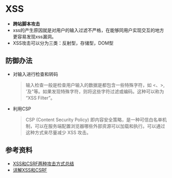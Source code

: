 # XSS
  - **跨站脚本攻击**
  - xss的产生原因就是对用户的输入过滤不严格，在能够同用户实现交互的地方更容易发现xss漏洞。
  - XSS攻击可以分为三类：反射型，存储型，DOM型
  
## 防御办法
  - 对输入进行检查和转码
    > 输入检查一般是检查用户输入的数据是都包含一些特殊字符，如 <、>, '及"等。如果发现特殊字符，则将这些字符过滤或编码。这种可以称为 “XSS Filter”。
  - 利用CSP
    > CSP (Content Security Policy) 即内容安全策略，是一种可信白名单机制，可以在服务端配置浏览器哪些外部资源可以加载和执行。可以通过这种方式来尽量减少 XSS 攻击。


## 参考资料
   - [XSS和CSRF两种攻击方式总结](https://blog.csdn.net/JunDao73/article/details/122897785)
   - [详解XSS和CSRF](https://www.cnblogs.com/zhouyyBlog/p/14505961.html)